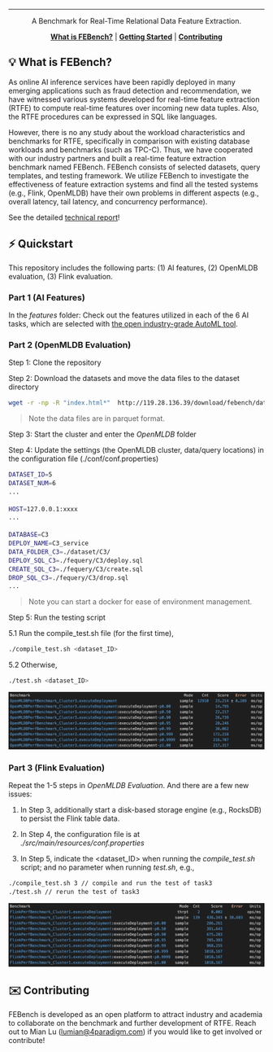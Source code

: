 <div align="center">

-----
A Benchmark for Real-Time Relational Data Feature Extraction.

[**What is FEBench?**](#-what-is-febench)
| [**Getting Started**](#%EF%B8%8F-quickstart)
| [**Contributing**](#%EF%B8%8F-contributing)
</div>


## 💡 What is FEBench?

As online AI inference services have been rapidly deployed in many emerging applications such as fraud detection and recommendation, we have witnessed various systems developed for real-time feature extraction (RTFE) to compute real-time features over incoming new data tuples. Also, the RTFE procedures can be expressed in SQL like languages. 

However, there is no any study about the workload characteristics and benchmarks for RTFE, specifically in comparison with existing database workloads and benchmarks (such as TPC-C). Thus, we have cooperated with our industry partners and built a real-time feature extraction benchmark named FEBench. FEBench consists of selected datasets, query templates, and testing framework. We utilize FEBench to investigate the effectiveness of feature extraction systems and find all the tested systems (e.g., Flink, OpenMLDB) have their own problems in different aspects (e.g., overall latency, tail latency, and concurrency performance). 

See the detailed [technical report](https://github.com/decis-bench/febench/blob/main/paper/febench.pdf)!

## ⚡️ Quickstart

This repository includes the following parts: (1) AI features, (2) OpenMLDB evaluation, (3) Flink evaluation.

### Part 1 (AI Features)

In the *features* folder: Check out the features utilized in each of the 6 AI tasks, which are selected with [the open industry-grade AutoML tool](https://github.com/4paradigm/AutoX).

### Part 2 (OpenMLDB Evaluation)

Step 1: Clone the repository

Step 2: Download the datasets and move the data files to the dataset directory

  ```sh
  wget -r -np -R "index.html*"  http://119.28.136.39/download/febench/data/; cp -r <dataset directory> ./dataset
  ```

> Note the data files are in parquet format.

Step 3: Start the cluster and enter the *OpenMLDB* folder

Step 4: Update the settings (the OpenMLDB cluster, data/query locations) in the configuration file (./conf/conf.properties)

  ```sh
DATASET_ID=5  
DATASET_NUM=6
...

HOST=127.0.0.1:xxxx
...

DATABASE=C3
DEPLOY_NAME=C3_service
DATA_FOLDER_C3=./dataset/C3/
DEPLOY_SQL_C3=./fequery/C3/deploy.sql
CREATE_SQL_C3=./fequery/C3/create.sql
DROP_SQL_C3=./fequery/C3/drop.sql
...

  ```

> Note you can start a docker for ease of environment management.


Step 5: Run the testing script

5.1 Run the compile_test.sh file (for the first time),

```bash
./compile_test.sh <dataset_ID>
```

5.2 Otherwise,

```bash
./test.sh <dataset_ID>
```

![image](./imgs/openmldb-jmh.png)


### Part 3 (Flink Evaluation)

Repeat the 1-5 steps in *OpenMLDB Evaluation*. And there are a few new issues:

1. In Step 3, additionally start a disk-based storage engine (e.g., RocksDB) to persist the Flink table data.

2. In Step 4, the configuration file is at *./src/main/resources/conf.properties*

2. In Step 5, indicate the <dataset_ID> when running the *compile_test.sh* script; and no parameter when running *test.sh*, e.g., 

```bash
./compile_test.sh 3 // compile and run the test of task3
./test.sh // rerun the test of task3
```


![image](./imgs/flink-jmh.png)

## ✉️ Contributing
FEBench is developed as an open platform to attract industry and academia to collaborate on the benchmark and further development of RTFE. Reach out to Mian Lu (lumian@4paradigm.com) if you would like to get involved or contribute!
